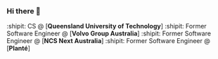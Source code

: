 ### Hi there 👋

<!--
**panhduc1001/panhduc1001** is a ✨ _special_ ✨ repository because its `README.md` (this file) appears on your GitHub profile.

Here are some ideas to get you started:

- 🔭 I’m currently working on ...
- 🌱 I’m currently learning ...
- 👯 I’m looking to collaborate on ...
- 🤔 I’m looking for help with ...
- 💬 Ask me about ...
- 📫 How to reach me: ...
- 😄 Pronouns: ...
- ⚡ Fun fact: ...
-->

:shipit: CS @ [**Queensland University of Technology**]
:shipit: Former Software Engineer @ [**Volvo Group Australia**]
:shipit: Former Software Engineer @ [**NCS Next Australia**] 
:shipit: Former Software Engineer @ [**Planté**]
